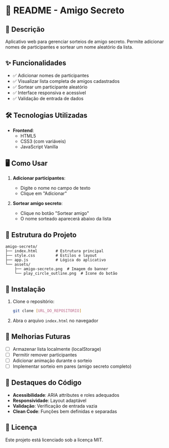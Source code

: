 # 📄 README - Amigo Secreto

## 🎯 Descrição
Aplicativo web para gerenciar sorteios de amigo secreto. Permite adicionar nomes de participantes e sortear um nome aleatório da lista.

## ✨ Funcionalidades
- ✅ Adicionar nomes de participantes
- ✅ Visualizar lista completa de amigos cadastrados
- ✅ Sortear um participante aleatório
- ✅ Interface responsiva e acessível
- ✅ Validação de entrada de dados

## 🛠️ Tecnologias Utilizadas
- **Frontend**:
  - HTML5
  - CSS3 (com variáveis)
  - JavaScript Vanilla

## 🖥️ Como Usar
1. **Adicionar participantes**:
   - Digite o nome no campo de texto
   - Clique em "Adicionar"

2. **Sortear amigo secreto**:
   - Clique no botão "Sortear amigo"
   - O nome sorteado aparecerá abaixo da lista

## 🚀 Estrutura do Projeto
```
amigo-secreto/
├── index.html        # Estrutura principal
├── style.css         # Estilos e layout
├── app.js            # Lógica do aplicativo
└── assets/
    ├── amigo-secreto.png  # Imagem do banner
    └── play_circle_outline.png  # Ícone do botão
```

## 🔧 Instalação
1. Clone o repositório:
   ```bash
   git clone [URL_DO_REPOSITORIO]
   ```
2. Abra o arquivo `index.html` no navegador

## 📌 Melhorias Futuras
- [ ] Armazenar lista localmente (localStorage)
- [ ] Permitir remover participantes
- [ ] Adicionar animação durante o sorteio
- [ ] Implementar sorteio em pares (amigo secreto completo)

## 🌟 Destaques do Código
- **Acessibilidade**: ARIA attributes e roles adequados
- **Responsividade**: Layout adaptável
- **Validação**: Verificação de entrada vazia
- **Clean Code**: Funções bem definidas e separadas

## 📄 Licença
Este projeto está licenciado sob a licença MIT.

